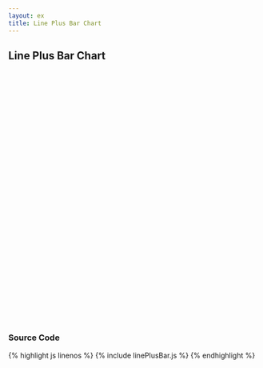 ```yaml
---
layout: ex
title: Line Plus Bar Chart
---
```


## Line Plus Bar Chart

<div id="chart">
  <svg style="height:500px"> </svg>
</div>

<script type="text/javascript" src="linePlusBar.js"> </script>


### Source Code

{% highlight js linenos %}
{% include linePlusBar.js %}
{% endhighlight %}
